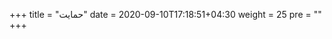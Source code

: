 +++
title = "حمایت"
date = 2020-09-10T17:18:51+04:30
weight = 25
pre = "<i class='fa fa-heart' ></i>"
+++

